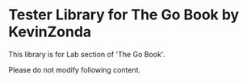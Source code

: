 # Tester Library for The Go Book by KevinZonda

This library is for Lab section of 'The Go Book'.

Please do not modify following content.